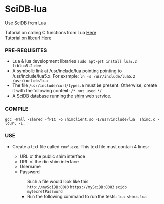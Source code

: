 SciDB-lua
=========

Use SciDB from Lua

Tutorial on calling C functions from Lua <a href="http://www.troubleshooters.com/codecorn/lua/lua_lua_calls_c.htm" target="_blank">Here</a><br/>
Tutorial on libcurl <a href="http://curl.haxx.se/libcurl/c/libcurl-tutorial.html" target="_blank">Here</a> 

<h3>PRE-REQUISITES</h3>

<ul>
<li>Lua & lua development libraries <code>sudo apt-get install lua5.2 liblua5.2-dev</code></li>
<li>A symbolic link at /usr/include/lua pointing pointing to /usr/include/lua5.x. For example: <code>ln -s /usr/include/lua5.2 /usr/include/lua</code></li>
<li>The file <code>/usr/include/curl/types.h</code> must be present. Otherwise, create it with the following content: <code>/* not used */</code></li>
<li>A SciDB database running the <a href="https://github.com/Paradigm4/shim">shim</a> web service.</li>
</ul> 

<h3>COMPILE</h3>
<code>gcc -Wall -shared -fPIC -o shimclient.so -I/usr/include/lua  shimc.c -lcurl -I.</code>

<h3>USE</h3>

<ul>
<li>Create a text file called <code>conf.exe</code>. This text file must contain 4 lines:</li>
  <ul>
  <li>URL of the public shim interface</li>
  <li>URL of the dic shim interface</li>
  <li>Username</li>
  <li>Password</li>
  <ul>
  Such a file would look like this<br>
  <code>http://mySciDB:8080</code>
  <code>https://mySciDB:8083</code>
  <code>scidb</code>
  <code>mySecretPassword</code>

<li>Run the following command to run the tests: <code>lua shimc.lua</code></li>
</ul> 

